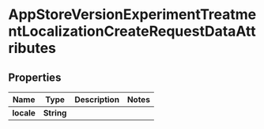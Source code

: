 

# AppStoreVersionExperimentTreatmentLocalizationCreateRequestDataAttributes


## Properties

| Name | Type | Description | Notes |
|------------ | ------------- | ------------- | -------------|
|**locale** | **String** |  |  |



